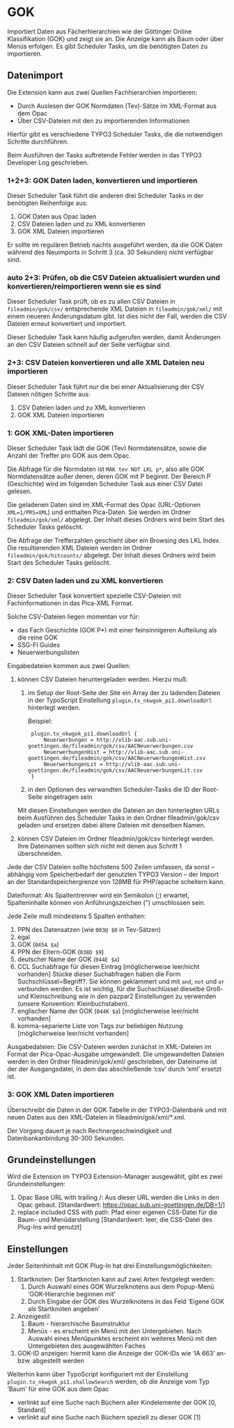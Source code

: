 # GOK
Importiert Daten aus Fächerhierarchien wie der Göttinger Online
Klassifikation (GOK) und zeigt sie an.
Die Anzeige kann als Baum oder über Menüs erfolgen.
Es gibt Scheduler Tasks, um die benötigten Daten zu importieren.


## Datenimport
Die Extension kann aus zwei Quellen Fachhierarchien importieren:

* Durch Auslesen der GOK Normdaten (Tev)-Sätze im XML-Format aus dem Opac
* Über CSV-Dateien mit den zu importierenden Informationen

Hierfür gibt es verschiedene TYPO3 Scheduler Tasks, die die notwendigen
Schritte durchführen.

Beim Ausführen der Tasks auftretende Fehler werden in das TYPO3 Developer
Log geschrieben.


### 1+2+3: GOK Daten laden, konvertieren und importieren
Dieser Scheduler Task führt die anderen drei Scheduler Tasks in der benötigten
Reihenfolge aus:

1. GOK Daten aus Opac laden
2. CSV Dateien laden und zu XML konvertieren
3. GOK XML Dateien importieren

Er sollte im regulären Betrieb nachts ausgeführt werden, da die GOK Daten
während des Neuimports in Schritt 3 (ca. 30 Sekunden) nicht verfügbar sind.


### auto 2+3: Prüfen, ob die CSV Dateien aktualisiert wurden und konvertieren/reimportieren wenn sie es sind
Dieser Scheduler Task prüft, ob es zu allen CSV Dateien in `fileadmin/gok/csv/`
entsprechende XML Dateien in `fileadmin/gok/xml/` mit einem neueren Änderungsdatum
gibt. Ist dies nicht der Fall, werden die CSV Dateien erneut konvertiert und
importiert.

Dieser Scheduler Task kann häufig aufgerufen werden, damit Änderungen an den CSV
Dateien schnell auf der Seite verfügbar sind.


### 2+3: CSV Dateien konvertieren und alle XML Dateien neu importieren
Dieser Scheduler Task führt nur die bei einer Aktualisierung der CSV Dateien
nötigen Schritte aus:

1. CSV Dateien laden und zu XML konvertieren
2. GOK XML Dateien importieren


### 1: GOK XML-Daten importieren
Dieser Scheduler Task lädt die GOK (Tev) Normdatensätze, sowie die Anzahl der
Treffer pro GOK aus dem Opac.

Die Abfrage für die Normdaten ist `MAK tev NOT LKL p*`, also alle GOK
Normdatensätze außer denen, deren GOK mit P beginnt. Der Bereich P (Geschichte)
wird im folgenden Scheduler Task aus einer CSV Datei gelesen.

Die geladenen Daten sind im XML-Format des Opac (URL-Optionen `XML=1/PRS=XML`)
und enthalten Pica-Daten. Sie werden im Ordner `fileadmin/gok/xml/` abgelegt. Der
Inhalt dieses Ordners wird beim Start des Scheduler Tasks gelöscht.

Die Abfrage der Trefferzahlen geschieht über ein Browsing des LKL Index. Die 
resultierenden XML Dateien werden im Ordner `fileadmin/gok/hitcounts/` abgelegt.
Der Inhalt dieses Ordners wird beim Start des Scheduler Tasks gelöscht.


### 2: CSV Daten laden und zu XML konvertieren
Dieser Scheduler Task konvertiert spezielle CSV-Dateien mit Fachinformationen
in das Pica-XML Format.

Solche CSV-Dateien liegen momentan vor für:

* das Fach Geschichte (GOK P*) mit einer feinsinnigeren Aufteilung als die reine GOK
* SSG-FI Guides
* Neuerwerbungslisten

Eingabedateien kommen aus zwei Quellen:

1. können CSV Dateien heruntergeladen werden. Hierzu muß:
	1. im Setup der Root-Seite der Site ein Array der zu ladenden Dateien in der
		TypoScript Einstellung `plugin.tx_nkwgok_pi1.downloadUrl` hinterlegt werden.

		Beispiel:

			plugin.tx_nkwgok_pi1.downloadUrl {
				Neuerwerbungen = http://vlib-aac.sub.uni-goettingen.de/fileadmin/gok/csv/AACNeuerwerbungen.csv
				NeuerwerbungenHist = http://vlib-aac.sub.uni-goettingen.de/fileadmin/gok/csv/AACNeuerwerbungenHist.csv
				NeuerwerbungenLit = http://vlib-aac.sub.uni-goettingen.de/fileadmin/gok/csv/AACNeuerwerbungenLit.csv
			}
	2. in den Optionen des verwandten Scheduler-Tasks die ID der Root-Seite
		eingetragen sein

	Mit diesen Einstellungen werden die Dateien an den hinterlegten URLs beim
		Ausführen des Scheduler Tasks in den Ordner fileadmin/gok/csv geladen
		und ersetzen dabei ältere Dateien mit denselben Namen.
2. können CSV Dateien im Ordner fileadmin/gok/csv hinterlegt werden. Ihre Dateinamen
	sollten sich nicht mit denen aus Schritt 1 überschneiden.

Jede der CSV Dateien sollte höchstens 500 Zeilen umfassen, da sonst – abhängig
vom Speicherbedarf der genutzten TYPO3 Version – der Import an der Standardspeichergrenze
von 128MB für PHP/apache scheitern kann.

Dateiformat: Als Spaltentrenner wird ein Semikolon (;) erwartet, Spalteninhalte
können von Anführungszeichen (") umschlossen sein.

Jede Zeile muß mindestens 5 Spalten enthalten:

1. PPN des Datensatzen (wie `003@ $0` in Tev-Sätzen)
2. egal
3. GOK (`045A $a`)
4. PPN der Eltern-GOK (`038D $9`)
5. deutscher Name der GOK (`044E $a`)
6. CCL Suchabfrage für diesen Eintrag [möglicherweise leer/nicht vorhanden]
	Stücke dieser Suchabfragen haben die Form Suchschlüssel=Begriff?. Sie können
	geklammert und mit `and`, `not` und `or` verbunden werden. Es ist wichtig, für die
	Suchschlüssel dieselbe Groß- und Kleinschreibung wie in den pazpar2 Einstellungen
	zu verwenden (unsere Konvention: Kleinbuchstaben).
7. englischer Name der GOK (`044K $a`) [möglicherweise leer/nicht vorhanden]
8. komma-separierte Liste von Tags zur beliebigen Nutzung [möglicherweise leer/nicht vorhanden]

Ausgabedateien: Die CSV-Dateien werden zunächst in XML-Dateien im Format der
Pica-Opac-Ausgabe umgewandelt. Die umgewandelten Dateien werden in den Ordner
fileadmin/gok/xml/ geschrieben, der Dateiname ist der der Ausgangsdatei, in dem
das abschließende ‘csv’ durch ‘xml’ ersetzt ist.


### 3: GOK XML Daten importieren
Überschreibt die Daten in der GOK Tabelle in der TYPO3-Datenbank und
mit neuen Daten aus den XML-Dateien in fileadmin/gok/xml/*.xml.

Der Vorgang dauert je nach Rechnergeschwindigkeit und Datenbankanbindung
30-300 Sekunden.


## Grundeinstellungen
Wird die Extension im TYPO3 Extension-Manager ausgewählt, gibt es zwei
Grundeinstellungen:

1. Opac Base URL with trailing /: Aus dieser URL werden die Links in den Opac
gebaut. [Standardwert: https://opac.sub.uni-goettingen.de/DB=1/]
2. replace included CSS with path: Pfad einer eigenen CSS-Datei für die Baum-
und Menüdarstellung [Standardwert: leer, die CSS-Datei des Plug-Ins wird genutzt]


## Einstellungen
Jeder Seitenhinhalt mit GOK Plug-In hat drei Einstellungsmöglichkeiten:

1. Startknoten: Der Startknoten kann auf zwei Arten festgelegt werden:
	1. Durch Auswahl eines GOK Wurzelknotens aus dem Popup-Menü ‘GOK-Hierarchie beginnen mit’
	2. Durch Eingabe der GOK des Wurzelknotens in das Feld ‘Eigene GOK als Startknoten angeben’
2. Anzeigestil:
	1. Baum - hierarchische Baumstruktur
	2. Menüs - es erscheint ein Menü mit den Untergebieten. Nach Auswahl eines
	Menüpunktes erscheint ein weiteres Menü mit den Untergebieten des ausgewählten Faches
3. GOK-ID anzeigen: hiermit kann die Anzeige der GOK-IDs wie ‘IA 663’ an- bzw. abgestellt werden

Weiterhin kann über TypoScript konfiguriert mit der Einstellung	`plugin.tx_nkwgok_pi1.shallowSearch`
werden, ob die Anzeige vom Typ ‘Baum’ für eine GOK aus dem Opac

* verlinkt auf eine Suche nach Büchern aller Kindelemente der GOK [0, Standard]
* verlinkt auf eine Suche nach Büchern speziell zu dieser GOK [1]
